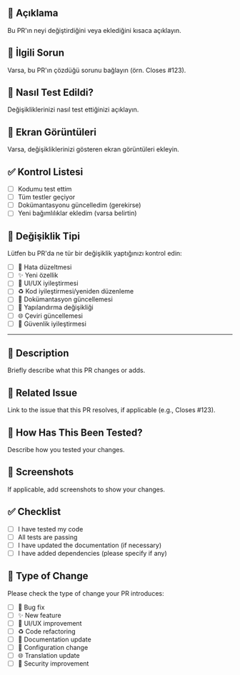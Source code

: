 ## 📝 Açıklama
Bu PR'ın neyi değiştirdiğini veya eklediğini kısaca açıklayın.

## 🔗 İlgili Sorun
Varsa, bu PR'ın çözdüğü sorunu bağlayın (örn. Closes #123).

## 🧪 Nasıl Test Edildi?
Değişikliklerinizi nasıl test ettiğinizi açıklayın.

## 📸 Ekran Görüntüleri
Varsa, değişikliklerinizi gösteren ekran görüntüleri ekleyin.

## ✅ Kontrol Listesi
- [ ] Kodumu test ettim
- [ ] Tüm testler geçiyor
- [ ] Dokümantasyonu güncelledim (gerekirse)
- [ ] Yeni bağımlılıklar ekledim (varsa belirtin)

## 🔄 Değişiklik Tipi
Lütfen bu PR'da ne tür bir değişiklik yaptığınızı kontrol edin:
- [ ] 🐛 Hata düzeltmesi
- [ ] ✨ Yeni özellik
- [ ] 💄 UI/UX iyileştirmesi
- [ ] ♻️ Kod iyileştirmesi/yeniden düzenleme
- [ ] 📝 Dokümantasyon güncellemesi
- [ ] 🔧 Yapılandırma değişikliği
- [ ] 🌐 Çeviri güncellemesi
- [ ] 🚨 Güvenlik iyileştirmesi

---

## 📝 Description
Briefly describe what this PR changes or adds.

## 🔗 Related Issue
Link to the issue that this PR resolves, if applicable (e.g., Closes #123).

## 🧪 How Has This Been Tested?
Describe how you tested your changes.

## 📸 Screenshots
If applicable, add screenshots to show your changes.

## ✅ Checklist
- [ ] I have tested my code
- [ ] All tests are passing
- [ ] I have updated the documentation (if necessary)
- [ ] I have added dependencies (please specify if any)

## 🔄 Type of Change
Please check the type of change your PR introduces:
- [ ] 🐛 Bug fix
- [ ] ✨ New feature
- [ ] 💄 UI/UX improvement
- [ ] ♻️ Code refactoring
- [ ] 📝 Documentation update
- [ ] 🔧 Configuration change
- [ ] 🌐 Translation update
- [ ] 🚨 Security improvement 